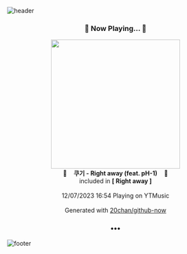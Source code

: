 ![header](https://capsule-render.vercel.app/api?type=wave&height=170&section=header&fontColor=090707&fontAlignX=45&fontAlignY=65&fontSize=100)

<h3 align="center">🎵 Now Playing... 🎵</h3>
<p align="center">
  <a href="https://music.youtube.com/watch?v=KeDZ1M8sJE8">
    <img width="300" src="https://lh3.googleusercontent.com/S8Jkt1rUH37p8Jk5epeRUdxes1o9nfPtKNNlNxjVCaecbxTKwdU4hXq5GXB-mkDyFLne_iYzEo_AoA4EWA">
  </a>
  <br>
  🎵&nbsp&nbsp&nbsp <b>쿠기 - Right away (feat. pH-1)</b> &nbsp&nbsp&nbsp🎵
  <br>
  included in <b>[ Right away ]</b>
  
  <br />
  <br />
  12/07/2023 16:54 Playing on YTMusic
  <br />
  <br />
  Generated with <a href="https://github.com/20chan/github-now">20chan/github-now</a>
</p>

<h3 align="center">•••</h3>

![footer](https://capsule-render.vercel.app/api?type=wave&height=150&section=footer)
